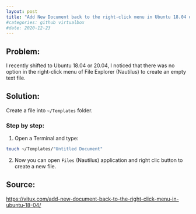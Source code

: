 ```yaml
---
layout: post
title: "Add New Document back to the right-click menu in Ubuntu 18.04 or Ubuntu 20.04"
#categories: github virtualbox
#date: 2020-12-23
---
```




## Problem:
I recently shifted to Ubuntu 18.04 or 20.04, I noticed that there was no option in the right-click menu of File Explorer (Nautilus) to create an empty text file. 

## Solution:
Create a file into `~/Templates` folder.

### Step by step:
1. Open a Terminal and type:
```bash
touch ~/Templates/"Untitled Document"
```

2. Now you can open `Files` (Nautilus) application and right clic button to create a new file.


## Source:
<https://vitux.com/add-new-document-back-to-the-right-click-menu-in-ubuntu-18-04/>
